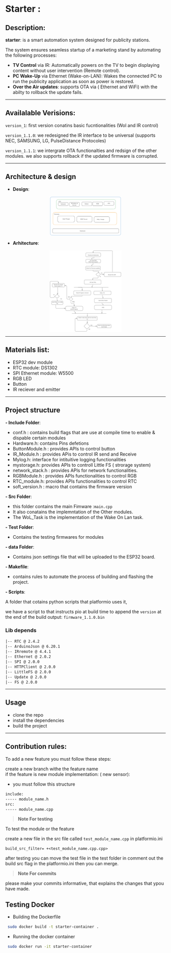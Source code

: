 # Starter : 

## Description:
**starter**: is a smart automation system designed for publicity stations.

The system ensures seamless startup  of a marketing stand by automating the following processes:

- **TV Control** via IR: Automatically powers on the TV to begin displaying content without user intervention (Remote control).
- **PC Wake-Up** via Ethernet (Wake-on-LAN): Wakes the connected PC to run the publicity application as soon as power is restored.
- **Over the Air updates**: supports OTA via ( Ethernet and WiFi) with the abilty to rollback the update fails. 

---

## Availalable Verisions: 

`version_1`: first version conatins basic fucntionalities (Wol and IR control)

`version_1.1.0`:  we redesigned the IR interface to be universal (supports NEC, SAMSUNG, LG, PulseDistance Protocoles)

`version_1.1.1`:  we intergrate OTA functionalties and redsign of the other modules. we also supports rollback if the updated  firmware is corrupted.   

---

## Architecture & design 
- **Design**: 

<div style="display: flex; justify-content: center;">
  <img src="Images/Design.png" alt="Image 2" style="width: 45%;"/>
</div>
<!-- ![Design ](Images/Design.png) -->

- **Arhitecture**: 

<div style="display: flex; justify-content: center;">
  <img src="Images/Architecture.png" alt="Image 2" style="width: 45%;"/>
</div>
<!-- ![Architecture](./Images/Architecture.png) -->

---

## Materials list:

- ESP32 dev module 
- RTC module: DS1302
- SPI Ethernet module: W5500
- RGB LED 
- Button  
- IR reciever and emitter 

---

## Project structure 
**- Include Folder**: 
- conf.h : contains build flags that are use at compile time to enable & dispable certain modules <br>
- Hardware.h: contains Pins defetions   <br>
- ButtonModule.h : provides APIs to control button  <br> 
- IR_Module.h : provides APis to control IR send and Receive <br>
- Mylog.h: interface for intituitive logging functionalities <br>
- mystorage.h: provides APIs to controll Little FS ( strorage system) <br>
- network_stack.h : provides APIs for network functionalities. <br>
- RGBModule.h : provides APIs functionalities to control RGB<br>
- RTC_module.h: provides APIs functionalities to control RTC <br>
- soft_version.h : macro that contains the firmware version<br>

**- Src Folder**: 

- this folder contains the main Fimware :`main.cpp` <br>
- It also conatains the implemntation of the Other modules. <br> 
- The WoL_Task is the implementation of the Wake On Lan task. <br>

**- Test Folder**: 

- Contains the testing firmwares for modules

**- data Folder**: 

- Contains json settings file that will be uploaded to the ESP32 board. 

**- Makefile**: 

- contains rules to automate the process of building and flashing the project. 

**- Scripts**: 

A folder that cotains python scripts that platformio uses it,

we have a script to that instructs pio at build time to append the `version` at the end of the build output:  `firmware_1.1.0.bin`



### Lib depends 
```
|-- RTC @ 2.4.2
|-- ArduinoJson @ 6.20.1
|-- IRremote @ 4.4.1
|-- Ethernet @ 2.0.2
|-- SPI @ 2.0.0
|-- HTTPClient @ 2.0.0
|-- LittleFS @ 2.0.0
|-- Update @ 2.0.0
|-- FS @ 2.0.0
```

---

## Usage 
- clone the repo 
- install the dependencies 
- build the project 

---

## Contribution rules: 
To add a new feature you must follow these steps: 

create a new branch withe the feature name  
if the feature is new module implementation: ( new sensor): 
- you must follow this structure 
 ```
include:
----- module_name.h 
src: 
----- module_name.cpp 
 ```

> **Note For testing** 

To test the module or the feature 

create a new file in the src file called `test_module_name.cpp`  in platformio.ini  

 ```pio
build_src_filter= +<test_module_name.cpp.cpp>   
 ```
after testing you can move the test file in the test folder in comment out the build src flag in the platformio.ini then you can merge. 


> **Note For commits** 

please make your commits informative, that explains the changes that ypou have made. 


## Testing Docker 
- Building the Dockerfile

```bash
 sudo docker build -t starter-container . 
```

- Running the docker container 

```bash 
 sudo docker run -it starter-container
```



